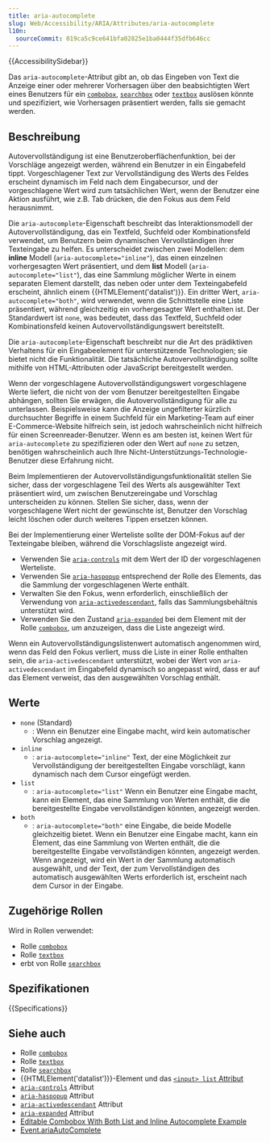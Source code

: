 ```yaml
---
title: aria-autocomplete
slug: Web/Accessibility/ARIA/Attributes/aria-autocomplete
l10n:
  sourceCommit: 019ca5c9ce641bfa02825e1ba0444f35dfb646cc
---
```


{{AccessibilitySidebar}}

Das `aria-autocomplete`-Attribut gibt an, ob das Eingeben von Text die Anzeige einer oder mehrerer Vorhersagen über den beabsichtigten Wert eines Benutzers für ein [`combobox`](/de/docs/Web/Accessibility/ARIA/Roles/combobox_role), [`searchbox`](/de/docs/Web/Accessibility/ARIA/Roles/searchbox_role) oder [`textbox`](/de/docs/Web/Accessibility/ARIA/Roles/textbox_role) auslösen könnte und spezifiziert, wie Vorhersagen präsentiert werden, falls sie gemacht werden.

## Beschreibung

Autovervollständigung ist eine Benutzeroberflächenfunktion, bei der Vorschläge angezeigt werden, während ein Benutzer in ein Eingabefeld tippt. Vorgeschlagener Text zur Vervollständigung des Werts des Feldes erscheint dynamisch im Feld nach dem Eingabecursor, und der vorgeschlagene Wert wird zum tatsächlichen Wert, wenn der Benutzer eine Aktion ausführt, wie z.B. Tab drücken, die den Fokus aus dem Feld herausnimmt.

Die `aria-autocomplete`-Eigenschaft beschreibt das Interaktionsmodell der Autovervollständigung, das ein Textfeld, Suchfeld oder Kombinationsfeld verwendet, um Benutzern beim dynamischen Vervollständigen ihrer Texteingabe zu helfen. Es unterscheidet zwischen zwei Modellen: dem **inline** Modell (`aria-autocomplete="inline"`), das einen einzelnen vorhergesagten Wert präsentiert, und dem **list** Modell (`aria-autocomplete="list"`), das eine Sammlung möglicher Werte in einem separaten Element darstellt, das neben oder unter dem Texteingabefeld erscheint, ähnlich einem {{HTMLElement('datalist')}}. Ein dritter Wert, `aria-autocomplete="both"`, wird verwendet, wenn die Schnittstelle eine Liste präsentiert, während gleichzeitig ein vorhergesagter Wert enthalten ist. Der Standardwert ist `none`, was bedeutet, dass das Textfeld, Suchfeld oder Kombinationsfeld keinen Autovervollständigungswert bereitstellt.

Die `aria-autocomplete`-Eigenschaft beschreibt nur die Art des prädiktiven Verhaltens für ein Eingabeelement für unterstützende Technologien; sie bietet nicht die Funktionalität. Die tatsächliche Autovervollständigung sollte mithilfe von HTML-Attributen oder JavaScript bereitgestellt werden.

Wenn der vorgeschlagene Autovervollständigungswert vorgeschlagene Werte liefert, die nicht von der vom Benutzer bereitgestellten Eingabe abhängen, sollten Sie erwägen, die Autovervollständigung für alle zu unterlassen. Beispielsweise kann die Anzeige ungefilterter kürzlich durchsuchter Begriffe in einem Suchfeld für ein Marketing-Team auf einer E-Commerce-Website hilfreich sein, ist jedoch wahrscheinlich nicht hilfreich für einen Screenreader-Benutzer. Wenn es am besten ist, keinen Wert für `aria-autocomplete` zu spezifizieren oder den Wert auf `none` zu setzen, benötigen wahrscheinlich auch Ihre Nicht-Unterstützungs-Technologie-Benutzer diese Erfahrung nicht.

Beim Implementieren der Autovervollständigungsfunktionalität stellen Sie sicher, dass der vorgeschlagene Teil des Werts als ausgewählter Text präsentiert wird, um zwischen Benutzereingabe und Vorschlag unterscheiden zu können. Stellen Sie sicher, dass, wenn der vorgeschlagene Wert nicht der gewünschte ist, Benutzer den Vorschlag leicht löschen oder durch weiteres Tippen ersetzen können.

Bei der Implementierung einer Werteliste sollte der DOM-Fokus auf der Texteingabe bleiben, während die Vorschlagsliste angezeigt wird.

- Verwenden Sie [`aria-controls`](/de/docs/Web/Accessibility/ARIA/Attributes/aria-controls) mit dem Wert der ID der vorgeschlagenen Werteliste.
- Verwenden Sie [`aria-haspopup`](/de/docs/Web/Accessibility/ARIA/Attributes/aria-haspopup) entsprechend der Rolle des Elements, das die Sammlung der vorgeschlagenen Werte enthält.
- Verwalten Sie den Fokus, wenn erforderlich, einschließlich der Verwendung von [`aria-activedescendant`](/de/docs/Web/Accessibility/ARIA/Attributes/aria-activedescendant), falls das Sammlungsbehältnis unterstützt wird.
- Verwenden Sie den Zustand [`aria-expanded`](/de/docs/Web/Accessibility/ARIA/Attributes/aria-expanded) bei dem Element mit der Rolle [`combobox`](/de/docs/Web/Accessibility/ARIA/Roles/combobox_role), um anzuzeigen, dass die Liste angezeigt wird.

Wenn ein Autovervollständigungslistenwert automatisch angenommen wird, wenn das Feld den Fokus verliert, muss die Liste in einer Rolle enthalten sein, die `aria-activedescendant` unterstützt, wobei der Wert von `aria-activedescendant` im Eingabefeld dynamisch so angepasst wird, dass er auf das Element verweist, das den ausgewählten Vorschlag enthält.

## Werte

- `none` (Standard)
  - : Wenn ein Benutzer eine Eingabe macht, wird kein automatischer Vorschlag angezeigt.
- `inline`
  - : `aria-autocomplete="inline"` Text, der eine Möglichkeit zur Vervollständigung der bereitgestellten Eingabe vorschlägt, kann dynamisch nach dem Cursor eingefügt werden.
- `list`
  - : `aria-autocomplete="list"` Wenn ein Benutzer eine Eingabe macht, kann ein Element, das eine Sammlung von Werten enthält, die die bereitgestellte Eingabe vervollständigen könnten, angezeigt werden.
- `both`
  - : `aria-autocomplete="both"` eine Eingabe, die beide Modelle gleichzeitig bietet. Wenn ein Benutzer eine Eingabe macht, kann ein Element, das eine Sammlung von Werten enthält, die die bereitgestellte Eingabe vervollständigen könnten, angezeigt werden. Wenn angezeigt, wird ein Wert in der Sammlung automatisch ausgewählt, und der Text, der zum Vervollständigen des automatisch ausgewählten Werts erforderlich ist, erscheint nach dem Cursor in der Eingabe.

## Zugehörige Rollen

Wird in Rollen verwendet:

- Rolle [`combobox`](/de/docs/Web/Accessibility/ARIA/Roles/combobox_role)
- Rolle [`textbox`](/de/docs/Web/Accessibility/ARIA/Roles/textbox_role)
- erbt von Rolle [`searchbox`](/de/docs/Web/Accessibility/ARIA/Roles/searchbox_role)

## Spezifikationen

{{Specifications}}

## Siehe auch

- Rolle [`combobox`](/de/docs/Web/Accessibility/ARIA/Roles/combobox_role)
- Rolle [`textbox`](/de/docs/Web/Accessibility/ARIA/Roles/textbox_role)
- Rolle [`searchbox`](/de/docs/Web/Accessibility/ARIA/Roles/searchbox_role)
- {{HTMLElement('datalist')}}-Element und das [`<input> list` Attribut](/de/docs/Web/HTML/Element/input#list)
- [`aria-controls`](/de/docs/Web/Accessibility/ARIA/Attributes/aria-controls) Attribut
- [`aria-haspopup`](/de/docs/Web/Accessibility/ARIA/Attributes/aria-haspopup) Attribut
- [`aria-activedescendant`](/de/docs/Web/Accessibility/ARIA/Attributes/aria-activedescendant) Attribut
- [`aria-expanded`](/de/docs/Web/Accessibility/ARIA/Attributes/aria-expanded) Attribut
- [Editable Combobox With Both List and Inline Autocomplete Example](https://www.w3.org/TR/wai-aria-practices-1.2/examples/combobox/combobox-autocomplete-both.html)
- [Event.ariaAutoComplete](/de/docs/Web/API/Element/ariaAutoComplete)
